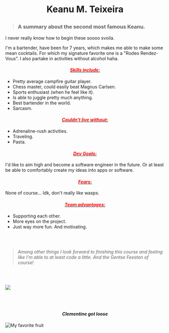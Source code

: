   # <p style="text-align: center;">Keanu M. Teixeira</p> 

> ### A summary about the second most famous Keanu.

I never really know how to begin these soooo svoila. 

I'm a bartender, have been for 7 years, which makes me able to make some mean cocktails. For which my signature favorite one is a "Rodeo Rendez-Vous". I also partake in activities without alcohol haha.

#### ***<u><span style="color:red"><p style="text-align: center;">Skills include:</p></span></u>***

- Pretty average campfire guitar player.
- Chess master, could easily beat Magnus Carlsen.
- Sports enthusiast (when he feel like it).
- Is able to juggle pretty much anything.
- Best bartender in the world.
- Sarcasm.

#### ***<u><span style="color:red"><p style="text-align: center;">Couldn't live without:</p></span></u>***

- Adrenaline-rush activities.
- Traveling.
- Pasta.

#### ***<u><span style="color:red"><p style="text-align: center;">Dev Goals:</p></span></u>***

I'd like to aim high and become a software engineer in the future. Or at least be able to comfortably create my ideas into apps or software. 

#### ***<u><span style="color:red"><p style="text-align: center;">Fears:</p></span></u>***
None of course...
Idk, don't really like wasps.




#### ***<u><span style="color:red"><p style="text-align: center;">Team advantages:</p></span></u>***  

- Supporting each other.
- More eyes on the project.
- Just way more fun. And motivating.

<p style="text-align: center;">

<br></br>

> *Among other things I look forward to finishing this course and feeling like I'm able to at least code a little. And the Gentse Feesten of course!*

<br></br>

![](https://media2.giphy.com/media/v1.Y2lkPTc5MGI3NjExNG50M2MyanM4NnBxaXFtMGFvdGFxNzk1ZHg3bDFkb3N1N3JzZ2R6YiZlcD12MV9naWZzX3NlYXJjaCZjdD1n/fWfowxJtHySJ0SGCgN/giphy.webp)


<br></br>

 #### ***<p style="text-align: center;">Clementine got loose</p>***

![My favorite fruit](https://www.alimentarium.org/sites/default/files/media/image/2016-10/AL012-06%20clementine_0.jpg)
